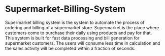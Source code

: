 # Supermarket-Billing-System

Supermarket billing system is the system to automate the process of ordering and billing of a supermarket store. Supermarket is the place where customers come to purchase their daily using products and pay for that. 
This system is built for fast data processing and bill generation for supermarket customers. The users will consume less time in calculation and the sales activity will be completed within a fraction of seconds.
